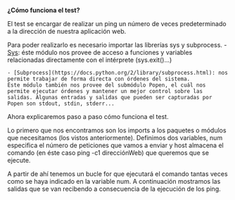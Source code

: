**¿Cómo funciona el test?**

El test se encargar de realizar un ping un número de veces predeterminado a la dirección de nuestra aplicación web.

Para poder realizarlo es necesario importar las librerías sys y subprocess.
	- [Sys](https://docs.python.org/2/library/sys.html): éste módulo nos provee de acceso a funciones y variables relacionadas directamente con el intérprete (sys.exit()...)
	
	- [Subprocess](https://docs.python.org/2/library/subprocess.html): nos permite trabajar de forma directa con órdenes del sistema. 
	Éste módulo también nos provee del submódulo Popen, el cuál nos permite ejecutar órdenes y mantener un mejor control sobre las salidas. Algunas entradas y salidas que pueden ser capturadas por Popen son stdout, stdin, stderr...

Ahora explicaremos paso a paso cómo funciona el test.

Lo primero que nos encontramos son los imports a los paquetes o módulos que necesitamos (los vistos anteriormente). 
Definimos dos variables, num especifica el número de peticiones que vamos a enviar y host almacena el comando (en éste caso ping -c1 direcciónWeb) que queremos que se ejecute.

A partir de ahí tenemos un bucle for que ejecutará el comando tantas veces como se haya indicado en la variable num. A continuación mostramos las salidas que se van recibendo a consecuencia de la ejecución de los ping.
	
